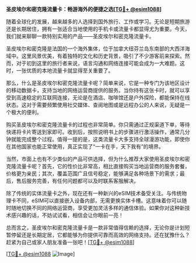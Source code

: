 **圣皮埃尔和密克隆流量卡：畅游海外的便捷之选[[TG💪+ @esim1088](https://t.me/s/esim1088)]**

随着全球化的发展，越来越多的人选择到国外旅行、工作或学习。无论是短期旅游还是长期居住，拥有一张适合当地使用的手机卡或流量卡都显得尤为重要。今天，我们就来聊聊一款特别实用的产品——圣皮埃尔和密克隆流量卡。

圣皮埃尔和密克隆是法国的一个海外集体，位于加拿大纽芬兰岛东南部的大西洋海域中。这里风景优美，有着独特的文化和历史背景，吸引了不少游客前来探索。然而，对于初到这里的旅行者来说，语言沟通和网络连接可能会成为一大难题。这时，一张优质的本地流量卡就显得至关重要了。

那么，什么是圣皮埃尔和密克隆流量卡呢？简单来说，它是一种专门为该地区设计的移动数据卡，支持当地的网络运营商提供的服务。当你持有这张卡时，就可以享受到高速稳定的互联网连接，无论是在酒店、咖啡馆还是户外探险，都能保持在线状态。这对于需要频繁使用社交媒体、查阅地图或是远程办公的人来说，无疑是一个极大的便利。

购买圣皮埃尔和密克隆流量卡的过程也非常简单。你只需通过正规渠道下单，等待快递将卡片寄送到家即可。收到后，按照说明书上的步骤进行激活操作，通常几分钟就能完成整个过程。值得一提的是，这类流量卡大多支持全球漫游功能，即使你在其他国家也能正常使用，真正实现了“一卡在手，天下我有”的境界。

当然，市面上也有不少类似的产品可供选择，但为什么推荐大家使用圣皮埃尔和密克隆流量卡呢？首先，它的性价比非常高，相比直接购买当地运营商的服务套餐，价格更为亲民；其次，覆盖范围广且信号稳定，能够满足各种场景下的需求；最后，售后服务完善，有任何问题都可以及时联系客服解决。

除了传统的实体流量卡之外，现在还有一种新兴的eSIM技术备受关注。与传统物理卡不同，eSIM可以直接嵌入设备内部，无需更换实体卡槽。这意味着你可以随时随地切换不同的网络运营商，享受更加灵活多样的通信体验。如果你对这种新技术感兴趣的话，不妨试试看，相信会让你眼前一亮！

总而言之，圣皮埃尔和密克隆流量卡是一款非常值得信赖的选择，无论你是计划短暂停留还是长期定居，它都能够为你提供可靠而高效的网络支持。还在犹豫什么？赶紧为自己或家人朋友准备一张吧！[[TG💪+ @esim1088](https://t.me/s/esim1088)]

[[TG💪+ @esim1088](https://t.me/s/esim1088) ![Image](https://i.postimg.cc/4NQfJmqS/Snipaste-2025-05-13-00-14-12.png)]